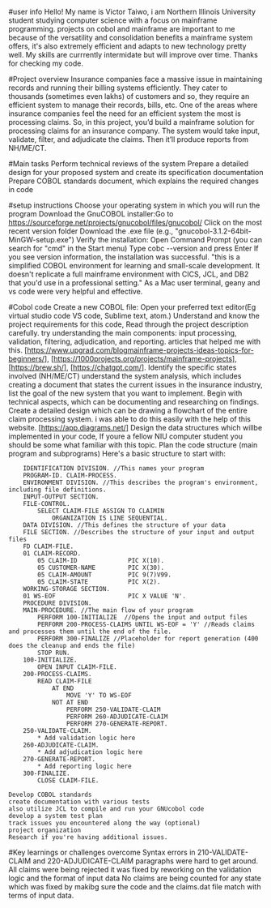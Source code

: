 #user info
    Hello! My name is Victor Taiwo, i am Northern Illinois University student studying computer science with a focus on mainframe programming. projects on cobol and mainframe are important to me because of the versatility and consolidation benefits a mainframe system offers, it's also extremely efficient and adapts to new technology pretty well. My skills are currrently intermidate but will improve over time. Thanks for checking my code.


#Project overview
    Insurance companies face a massive issue in maintaining records and running their billing systems efficiently. They cater to thousands (sometimes even lakhs) of customers and so, they require an efficient system to manage their records, bills, etc. One of the areas where insurance companies feel the need for an efficient system the most is processing claims. So, in this project, you’d build a mainframe solution for processing claims for an insurance company. The system would take input, validate, filter, and adjudicate the claims. Then it’ll produce reports from NH/ME/CT. 

#Main tasks
    Perform technical reviews of the system
    Prepare a detailed design for your proposed system and create its specification documentation
    Prepare COBOL standards document, which explains the required changes in code

#setup instructions 
    Choose your operating system in which you will run the program
    Download the GnuCOBOL installer:Go to https://sourceforge.net/projects/gnucobol/files/gnucobol/ 
    Click on the most recent version folder
    Download the .exe file (e.g., "gnucobol-3.1.2-64bit-MinGW-setup.exe")
    Verify the installation: Open Command Prompt (you can search for "cmd" in the Start menu)
    Type cobc --version and press Enter
    If you see version information, the installation was successful.
    "this is a simplified COBOL environment for learning and small-scale development. It doesn't replicate a full mainframe environment with CICS, JCL, and DB2 that you'd use in a professional setting."
    As a Mac user terminal, geany and vs code were very helpful and effective.

#Cobol code
    Create a new COBOL file: 
    Open your preferred text editor(Eg virtual studio code VS code, Sublime text, atom.)
    Understand and know the project requirements for this code, Read through the project description carefully. try understanding the main components: input processing, validation, filtering, adjudication, and reporting.
    articles that helped me with this. [https://www.upgrad.com/blogmainframe-projects-ideas-topics-for-beginners/], [https://1000projects.org/projects/mainframe-projects], [https://brew.sh/], [https://chatgpt.com/].
    Identify the specific states involved (NH/ME/CT)
    understand the system analysis, which includes creating a document that states the current issues in the insurance industry, list the goal of the new system that you want to implement.
    Begin with technical aspects, which can be documenting and researching on findings.
    Create a detailed design which can be drawing a flowchart of the entire claim processing system. i was able to do this easily with the help of this website. [https://app.diagrams.net/]
    Design the data structures which willbe implemented in your code, If youre a fellow NIU computer student you should be some what familiar with this topic.
    Plan the code structure (main program and subprograms)
    Here's a basic structure to start with:

        IDENTIFICATION DIVISION. //This names your program
        PROGRAM-ID. CLAIM-PROCESS. 
        ENVIRONMENT DIVISION. //This describes the program's environment, including file definitions.
        INPUT-OUTPUT SECTION.
        FILE-CONTROL.
            SELECT CLAIM-FILE ASSIGN TO CLAIMIN
                ORGANIZATION IS LINE SEQUENTIAL.
        DATA DIVISION. //This defines the structure of your data
        FILE SECTION. //Describes the structure of your input and output files
        FD CLAIM-FILE.
        01 CLAIM-RECORD.
            05 CLAIM-ID              PIC X(10).
            05 CUSTOMER-NAME         PIC X(30).
            05 CLAIM-AMOUNT          PIC 9(7)V99.
            05 CLAIM-STATE           PIC X(2).
        WORKING-STORAGE SECTION.
        01 WS-EOF                    PIC X VALUE 'N'.
        PROCEDURE DIVISION.
        MAIN-PROCEDURE. //The main flow of your program
            PERFORM 100-INITIALIZE  //Opens the input and output files
            PERFORM 200-PROCESS-CLAIMS UNTIL WS-EOF = 'Y' //Reads claims and processes them until the end of the file.
            PERFORM 300-FINALIZE //Placeholder for report generation (400 does the cleanup and ends the file)
            STOP RUN.
        100-INITIALIZE.
            OPEN INPUT CLAIM-FILE.
        200-PROCESS-CLAIMS.
            READ CLAIM-FILE
                AT END
                    MOVE 'Y' TO WS-EOF
                NOT AT END
                    PERFORM 250-VALIDATE-CLAIM
                    PERFORM 260-ADJUDICATE-CLAIM
                    PERFORM 270-GENERATE-REPORT.
        250-VALIDATE-CLAIM.
            * Add validation logic here
        260-ADJUDICATE-CLAIM.
            * Add adjudication logic here
        270-GENERATE-REPORT.
            * Add reporting logic here
        300-FINALIZE.
            CLOSE CLAIM-FILE.

    Develop COBOL standards
    create documentation with various tests
    also utilize JCL to compile and run your GNUcobol code
    develop a system test plan
    track issues you encountered along the way (optional)
    project organization
    Research if you're having additional issues.

#Key learnings or challenges overcome
    Syntax errors in 210-VALIDATE-CLAIM and 220-ADJUDICATE-CLAIM paragraphs were hard to get around.
     All claims were being rejected it was fixed by reworking on the validation logic and the format of  input data
     No claims are being counted for any state which was fixed by makibg sure the code and the claims.dat file match with terms of input data.